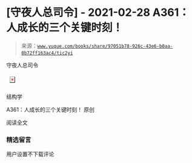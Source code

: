 # [守夜人总司令] - 2021-02-28 A361：人成长的三个关键时刻！

> 来源：[`www.yuque.com/books/share/97051b78-926c-43e6-b0aa-0b72ff163ac4/tic2yi`](https://www.yuque.com/books/share/97051b78-926c-43e6-b0aa-0b72ff163ac4/tic2yi)



守夜人总司令 

![](img/815503256e00e6757e8a29eadc796d7b.png)  

结构学 

A361：人成长的三个关键时刻！ 原创 

阅读全文 

### 精选留言 

用户设置不下载评论